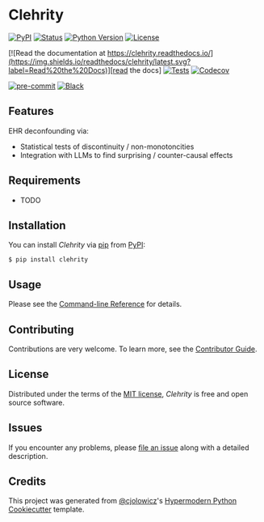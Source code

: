 # Clehrity

[![PyPI](https://img.shields.io/pypi/v/clehrity.svg)][pypi_]
[![Status](https://img.shields.io/pypi/status/clehrity.svg)][status]
[![Python Version](https://img.shields.io/pypi/pyversions/clehrity)][python version]
[![License](https://img.shields.io/pypi/l/clehrity)][license]

[![Read the documentation at https://clehrity.readthedocs.io/](https://img.shields.io/readthedocs/clehrity/latest.svg?label=Read%20the%20Docs)][read the docs]
[![Tests](https://github.com/blengerich/clehrity/workflows/Tests/badge.svg)][tests]
[![Codecov](https://codecov.io/gh/blengerich/clehrity/branch/main/graph/badge.svg)][codecov]

[![pre-commit](https://img.shields.io/badge/pre--commit-enabled-brightgreen?logo=pre-commit&logoColor=white)][pre-commit]
[![Black](https://img.shields.io/badge/code%20style-black-000000.svg)][black]

[pypi_]: https://pypi.org/project/clehrity/
[status]: https://pypi.org/project/clehrity/
[python version]: https://pypi.org/project/clehrity
[read the docs]: https://clehrity.readthedocs.io/
[tests]: https://github.com/blengerich/clehrity/actions?workflow=Tests
[codecov]: https://app.codecov.io/gh/blengerich/clehrity
[pre-commit]: https://github.com/pre-commit/pre-commit
[black]: https://github.com/psf/black

## Features

EHR deconfounding via:
- Statistical tests of discontinuity / non-monotoncities
- Integration with LLMs to find surprising / counter-causal effects

## Requirements

- TODO

## Installation

You can install _Clehrity_ via [pip] from [PyPI]:

```console
$ pip install clehrity
```

## Usage

Please see the [Command-line Reference] for details.

## Contributing

Contributions are very welcome.
To learn more, see the [Contributor Guide].

## License

Distributed under the terms of the [MIT license][license],
_Clehrity_ is free and open source software.

## Issues

If you encounter any problems,
please [file an issue] along with a detailed description.

## Credits

This project was generated from [@cjolowicz]'s [Hypermodern Python Cookiecutter] template.

[@cjolowicz]: https://github.com/cjolowicz
[pypi]: https://pypi.org/
[hypermodern python cookiecutter]: https://github.com/cjolowicz/cookiecutter-hypermodern-python
[file an issue]: https://github.com/blengerich/clehrity/issues
[pip]: https://pip.pypa.io/

<!-- github-only -->

[license]: https://github.com/blengerich/clehrity/blob/main/LICENSE
[contributor guide]: https://github.com/blengerich/clehrity/blob/main/CONTRIBUTING.md
[command-line reference]: https://clehrity.readthedocs.io/en/latest/usage.html
